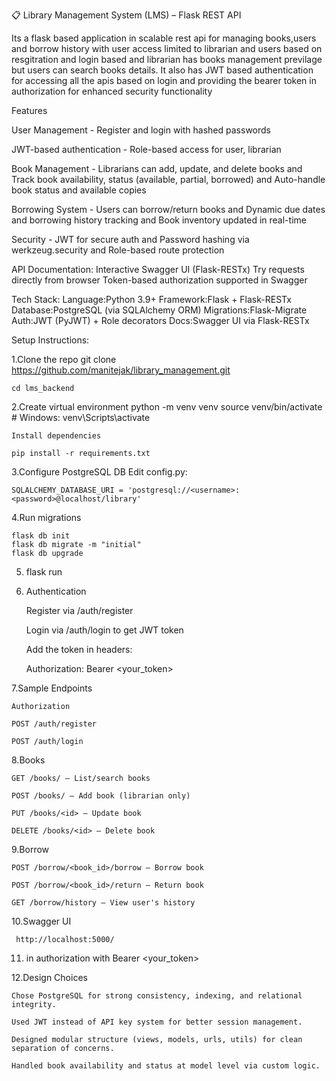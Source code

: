 📋 Library Management System (LMS) – Flask REST API


Its a flask based application in scalable rest api for managing books,users and borrow history with user access limited to librarian and users based on resgitration and login based and librarian has books management previlage but users can search books details. It also has JWT based authentication for accessing all the apis based on login and providing the bearer token in authorization for enhanced security functionality


Features

User Management - Register and login with hashed passwords

JWT-based authentication - Role-based access for user, librarian

Book Management - Librarians can add, update, and delete books and  
    Track book availability, status (available, partial, borrowed) and Auto-handle book status and available copies

Borrowing System - Users can borrow/return books and 
    Dynamic due dates and borrowing history tracking and 
    Book inventory updated in real-time

Security - JWT for secure auth and 
    Password hashing via werkzeug.security and
    Role-based route protection

API Documentation:
    Interactive Swagger UI (Flask-RESTx)
    Try requests directly from browser
    Token-based authorization supported in Swagger

Tech Stack:
    Language:Python 3.9+
    Framework:Flask + Flask-RESTx
    Database:PostgreSQL (via SQLAlchemy ORM)
    Migrations:Flask-Migrate
    Auth:JWT (PyJWT) + Role decorators
    Docs:Swagger UI via Flask-RESTx


Setup Instructions:

1.Clone the repo
    git clone <https://github.com/manitejak/library_management.git>
    
    cd lms_backend

2.Create virtual environment
    python -m venv venv
    source venv/bin/activate  # Windows: venv\Scripts\activate

    Install dependencies

    pip install -r requirements.txt

3.Configure PostgreSQL DB
    Edit config.py:

    SQLALCHEMY_DATABASE_URI = 'postgresql://<username>:<password>@localhost/library'

4.Run migrations

    flask db init
    flask db migrate -m "initial"
    flask db upgrade


5. flask run


6. Authentication

    Register via /auth/register

    Login via /auth/login to get JWT token

    Add the token in headers:

    Authorization: Bearer <your_token>

7.Sample Endpoints

    Authorization

    POST /auth/register

    POST /auth/login

8.Books

    GET /books/ – List/search books

    POST /books/ – Add book (librarian only)

    PUT /books/<id> – Update book

    DELETE /books/<id> – Delete book

9.Borrow

    POST /borrow/<book_id>/borrow – Borrow book

    POST /borrow/<book_id>/return – Return book

    GET /borrow/history – View user's history

10.Swagger UI

     http://localhost:5000/

11. in authorization with Bearer <your_token>

12.Design Choices

    Chose PostgreSQL for strong consistency, indexing, and relational integrity.

    Used JWT instead of API key system for better session management.

    Designed modular structure (views, models, urls, utils) for clean separation of concerns.

    Handled book availability and status at model level via custom logic.

